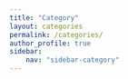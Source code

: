 ```yaml
---
title: "Category"
layout: categories
permalink: /categories/
author_profile: true
sidebar:
    nav: "sidebar-category"
---
```


